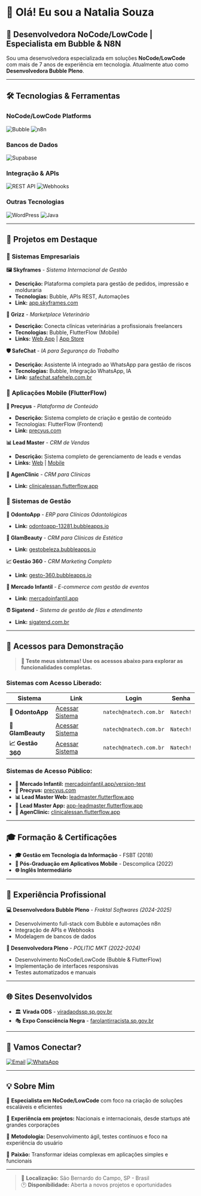 # 👋 Olá! Eu sou a Natalia Souza

## 🚀 Desenvolvedora NoCode/LowCode | Especialista em Bubble & N8N

Sou uma desenvolvedora especializada em soluções **NoCode/LowCode** com mais de 7 anos de experiência em tecnologia. Atualmente atuo como **Desenvolvedora Bubble Pleno**.

---

## 🛠️ Tecnologias & Ferramentas

### **NoCode/LowCode Platforms**
![Bubble](https://img.shields.io/badge/Bubble-4285F4?style=for-the-badge&logo=bubble&logoColor=white)
![n8n](https://img.shields.io/badge/n8n-EA4B71?style=for-the-badge&logo=n8n&logoColor=white)

### **Bancos de Dados**
![Supabase](https://img.shields.io/badge/Supabase-3ECF8E?style=for-the-badge&logo=supabase&logoColor=white)

### **Integração & APIs**
![REST API](https://img.shields.io/badge/REST_API-FF6B35?style=for-the-badge)
![Webhooks](https://img.shields.io/badge/Webhooks-000000?style=for-the-badge)

### **Outras Tecnologias**
![WordPress](https://img.shields.io/badge/WordPress-21759B?style=for-the-badge&logo=wordpress&logoColor=white)
![Java](https://img.shields.io/badge/Java-ED8B00?style=for-the-badge&logo=java&logoColor=white)

---

## 🎯 Projetos em Destaque

### 🏢 **Sistemas Empresariais**

**🖼️ Skyframes** - *Sistema Internacional de Gestão*
- **Descrição:** Plataforma completa para gestão de pedidos, impressão e molduraria
- **Tecnologias:** Bubble, APIs REST, Automações
- **Link:** [app.skyframes.com](https://app.skyframes.com/)

**🐾 Grizz** - *Marketplace Veterinário*
- **Descrição:** Conecta clínicas veterinárias a profissionais freelancers
- **Tecnologias:** Bubble, FlutterFlow (Mobile)
- **Links:** [Web App](https://grizz.app/) | [App Store](https://apps.apple.com/us/app/grizz/id6744370948)

**🛡️ SafeChat** - *IA para Segurança do Trabalho*
- **Descrição:** Assistente IA integrado ao WhatsApp para gestão de riscos
- **Tecnologias:** Bubble, Integração WhatsApp, IA
- **Link:** [safechat.safehelp.com.br](https://safechat.safehelp.com.br/entrar)

### 📱 **Aplicações Mobile (FlutterFlow)**

**💎 Precyus** - *Plataforma de Conteúdo*
- **Descrição:** Sistema completo de criação e gestão de conteúdo
- Tecnologias: FlutterFlow (Frontend)
- **Link:** [precyus.com](https://precyus.com/#sobre)

**📊 Lead Master** - *CRM de Vendas*
- **Descrição:** Sistema completo de gerenciamento de leads e vendas
- **Links:** [Web](https://leadmaster.flutterflow.app/) | [Mobile](https://app-leadmaster.flutterflow.app/)

**🏥 AgenClinic** - *CRM para Clínicas*
- **Link:** [clinicalessan.flutterflow.app](https://clinicalessan.flutterflow.app/)

### 🏥 **Sistemas de Gestão**

**🦷 OdontoApp** - *ERP para Clínicas Odontológicas*
- **Link:** [odontoapp-13281.bubbleapps.io](https://odontoapp-13281.bubbleapps.io/version-test/ambiente_clinica?debug_mode=true)

**💅 GlamBeauty** - *CRM para Clínicas de Estética*
- **Link:** [gestobeleza.bubbleapps.io](https://gestobeleza.bubbleapps.io/version-test/saas/sample:user?debug_mode=true)

**📈 Gestão 360** - *CRM Marketing Completo*
- **Link:** [gesto-360.bubbleapps.io](https://gesto-360.bubbleapps.io/version-test/)

**🎪 Mercado Infantil** - *E-commerce com gestão de eventos*
- **Link:** [mercadoinfantil.app](https://mercadoinfantil.app/version-test)

**⏰ Sigatend** - *Sistema de gestão de filas e atendimento*
- **Link:** [sigatend.com.br](https://sigatend.com.br/login)

---

## 🔑 **Acessos para Demonstração**

> **🚀 Teste meus sistemas! Use os acessos abaixo para explorar as funcionalidades completas.**

### **Sistemas com Acesso Liberado:**

| Sistema | Link | Login | Senha |
|---------|------|-------|-------|
| **🦷 OdontoApp** | [Acessar Sistema](https://odontoapp-13281.bubbleapps.io/version-test/ambiente_clinica?debug_mode=true) | `natech@natech.com.br` | `Natech!` |
| **💅 GlamBeauty** | [Acessar Sistema](https://gestobeleza.bubbleapps.io/version-test/saas/sample:user?debug_mode=true) | `natech@natech.com.br` | `Natech!` |
| **📈 Gestão 360** | [Acessar Sistema](https://gesto-360.bubbleapps.io/version-test/) | `natech@natech.com.br` | `Natech!` |

### **Sistemas de Acesso Público:**
- **🎪 Mercado Infantil:** [mercadoinfantil.app/version-test](https://mercadoinfantil.app/version-test)
- **💎 Precyus:** [precyus.com](https://precyus.com/#sobre)
- **📊 Lead Master Web:** [leadmaster.flutterflow.app](https://leadmaster.flutterflow.app/)
- **📱 Lead Master App:** [app-leadmaster.flutterflow.app](https://app-leadmaster.flutterflow.app/)
- **🏥 AgenClinic:** [clinicalessan.flutterflow.app](https://clinicalessan.flutterflow.app/)

---

## 🎓 Formação & Certificações

- **🎓 Gestão em Tecnologia da Informação** - FSBT (2018)
- **📱 Pós-Graduação em Aplicativos Mobile** - Descomplica (2022)
- **🌐 Inglês Intermediário**

---

## 💼 Experiência Profissional

**💻 Desenvolvedora Bubble Pleno** - *Fraktal Softwares (2024-2025)*
- Desenvolvimento full-stack com Bubble e automações n8n
- Integração de APIs e Webhooks
- Modelagem de bancos de dados

**🚀 Desenvolvedora Pleno** - *POLITIC MKT (2022-2024)*
- Desenvolvimento NoCode/LowCode (Bubble & FlutterFlow)
- Implementação de interfaces responsivas
- Testes automatizados e manuais

---

## 🌐 Sites Desenvolvidos

- 🏛️ **Virada ODS** - [viradaodssp.sp.gov.br](https://viradaodssp.sp.gov.br/)
- 🎭 **Expo Consciência Negra** - [farolantirracista.sp.gov.br](https://farolantirracista.sp.gov.br/expo/)

---

## 🤝 Vamos Conectar?

[![Email](https://img.shields.io/badge/Email-D14836?style=for-the-badge&logo=gmail&logoColor=white)](mailto:natalia.santoss07@gmail.com)
[![WhatsApp](https://img.shields.io/badge/WhatsApp-25D366?style=for-the-badge&logo=whatsapp&logoColor=white)](https://wa.me/5511987881833)

---

## 💡 Sobre Mim

🚀 **Especialista em NoCode/LowCode** com foco na criação de soluções escaláveis e eficientes

🎯 **Experiência em projetos:** Nacionais e internacionais, desde startups até grandes corporações

🔧 **Metodologia:** Desenvolvimento ágil, testes contínuos e foco na experiência do usuário

📱 **Paixão:** Transformar ideias complexas em aplicações simples e funcionais

---

> 📍 **Localização:** São Bernardo do Campo, SP - Brasil  
> 🕐 **Disponibilidade:** Aberta a novos projetos e oportunidades
